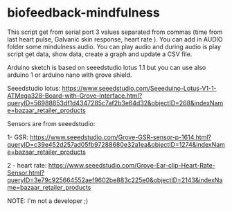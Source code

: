 # biofeedback-mindfulness

This script get from serial port 3 values separated from commas (time from last heart pulse, Galvanic skin response, heart rate ).
You can add in AUDIO folder some mindulness audio.
You can play audio and during audio is play script get data, show data, create a graph and update a CSV file.

Arduino sketch is based on seeedstudio lotus 1.1 but you can use also arduino 1 or arduino nano with grove shield.

Seeedstudio lotus: https://www.seeedstudio.com/Seeeduino-Lotus-V1-1-ATMega328-Board-with-Grove-Interface.html?queryID=56988853df1d4347285c7af2b3e64d32&objectID=268&indexName=bazaar_retailer_products

Sensors are from seeedstudio:

1- GSR: https://www.seeedstudio.com/Grove-GSR-sensor-p-1614.html?queryID=c39e452d257ad05fb97288680e32a1ea&objectID=1274&indexName=bazaar_retailer_products

2 - heart rate: https://www.seeedstudio.com/Grove-Ear-clip-Heart-Rate-Sensor.html?queryID=3e79c925664552aef9602be883c225e0&objectID=2143&indexName=bazaar_retailer_products

NOTE: I'm not a developer ;)
